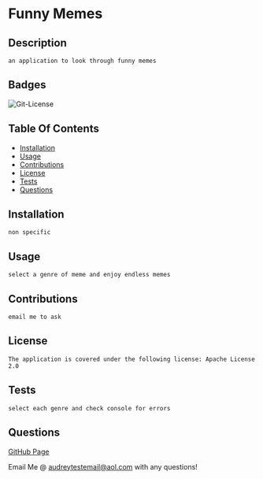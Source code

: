 # Funny Memes


## Description 
    
    an application to look through funny memes

## Badges 

<img alt= "Git-License" src="https://img.shields.io/badge/license-Apache License 2.0-green">

## Table Of Contents
- [Installation](#installation)
- [Usage](#usage)
- [Contributions](#contributions)
- [License](#license)
- [Tests](#tests)
- [Questions](#questions)


## Installation
    
    non specific
    
## Usage 
    
    select a genre of meme and enjoy endless memes

## Contributions
    
    email me to ask
    
## License
    
    The application is covered under the following license: Apache License 2.0
    
## Tests
    
    select each genre and check console for errors
    
## Questions
    
[GitHub Page](https://github.com/Audrey-505)

Email Me @ audreytestemail@aol.com with any questions! 

 